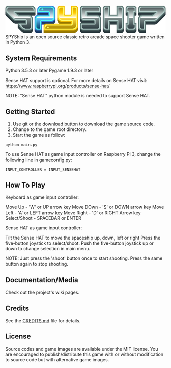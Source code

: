 ![Alt text](res/img/title.png?raw=true "SPYShip")
SPYShip is an open source classic retro arcade space shooter game written in Python 3.

## System Requirements
Python 3.5.3 or later
Pygame 1.9.3 or later

Sense HAT support is optional.
For more details on Sense HAT visit:
https://www.raspberrypi.org/products/sense-hat/

NOTE: "Sense HAT" python module is needed to support Sense HAT.

## Getting Started
1) Use git or the download button to download the game source code.
2) Change to the game root directory.
3) Start the game as follow:
```
python main.py
```

To use Sense HAT as game input controller on Raspberry Pi 3, change the following line in gameconfig.py:
```
INPUT_CONTROLLER = INPUT_SENSEHAT
```

## How To Play
Keyboard as game input controller:

Move Up      - 'W' or UP arrow key
Move DOwn    - 'S' or DOWN arrow key
Move Left    - 'A' or LEFT arrow key
Move Right   - 'D' or RIGHT Arrow key
Select/Shoot - SPACEBAR or ENTER

Sense HAT as game input controller:

Tilt the Sense HAT to move the spaceship up, down, left or right
Press the five-button joystick to select/shoot.
Push the five-button joystick up or down to change selection in main menu.

NOTE: Just press the 'shoot' button once to start shooting. Press the same button again to stop shooting.

## Documentation/Media
Check out the project's wiki pages.

## Credits
See the [CREDITS.md](CREDITS.md) file for details.

## License
Source codes and game images are available under the MIT license. You are encouraged to publish/distribute this game with or without modification to source code but with alternative game images.